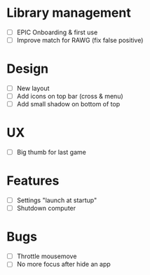 

# Library management
- [ ] EPIC Onboarding & first use
- [ ] Improve match for RAWG (fix false positive)

# Design
- [ ] New layout
- [ ] Add icons on top bar (cross & menu)
- [ ] Add small shadow on bottom of top

# UX
- [ ] Big thumb for last game

# Features
- [ ] Settings "launch at startup"
- [ ] Shutdown computer

# Bugs
- [ ] Throttle mousemove
- [ ] No more focus after hide an app
